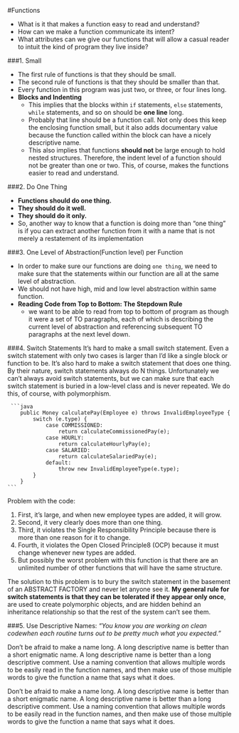 #Functions

* What is it that makes a function easy to read and understand? 
* How can we make a function communicate its intent? 
* What attributes can we give our functions that will allow a casual reader to intuit the kind of program they live inside?

###1. Small
* The first rule of functions is that they should be small. 
* The second rule of functions is that they should be smaller than that.
* Every function in this program was just two, or three, or four lines long.
* **Blocks and Indenting**
    *   This implies that the blocks within `if` statements, `else` statements, `while` statements, and
        so on should be **one line** long. 
    * Probably that line should be a function call. Not only does this keep the enclosing function            small, but it also adds documentary value because the function called within the block can            have a nicely descriptive name.
    * This also implies that functions **should not** be large enough to hold nested structures.
        Therefore, the indent level of a function should not be greater than one or two. This, of
        course, makes the functions easier to read and understand.

###2. Do One Thing
* **Functions should do one thing.**
* **They should do it well.** 
* **They should do it only.**
* So, another way to know that a function is doing more than “one thing” is if you can
  extract another function from it with a name that is not merely a restatement of its implementation

###3. One Level of Abstraction(Function level) per Function

* In order to make sure our functions are doing `one thing`, we need to make sure that the
statements within our function are all at the same level of abstraction.
* We should not have high, mid and low level abstraction within same function.
* **Reading Code from Top to Bottom: The Stepdown Rule**
    * we want to be able to read from top to bottom of program as though it were a set
      of TO paragraphs, each of which is describing the current level of abstraction and referencing
      subsequent TO paragraphs at the next level down. 
      
###4. Switch Statements
It’s hard to make a small switch statement. Even a switch statement with only two cases is larger than I’d like a single block or function to be. It’s also hard to make a switch statement that does one thing. By their nature, switch statements always do N things. Unfortunately we can’t always avoid switch statements, but we can make sure that each switch statement is buried in a low-level class and is never repeated. We do this, of course, with polymorphism.
 
     ```java
        public Money calculatePay(Employee e) throws InvalidEmployeeType {
            switch (e.type) {
                case COMMISSIONED:
                    return calculateCommissionedPay(e);
                case HOURLY:
                    return calculateHourlyPay(e);
                case SALARIED:
                    return calculateSalariedPay(e);
                default:
                    throw new InvalidEmployeeType(e.type);
            }
        }
    ```
 Problem with the code: 
 1. First, it’s large, and when new
 employee types are added, it will grow. 
 2. Second, it very clearly does more than one thing.
 3. Third, it violates the Single Responsibility Principle because there is more than one
 reason for it to change. 
 4. Fourth, it violates the Open Closed Principle8 (OCP) because it must change whenever new types are added. 
 5. But possibly the worst problem with this function is that there are an unlimited number of other functions that will have the same structure.

The solution to this problem is to bury the switch statement in the basement of an ABSTRACT FACTORY and never let anyone see it. **My general rule for switch statements is that they can be tolerated if they appear only once**, are used to create polymorphic objects, and are hidden behind an inheritance relationship so that the rest of the system can’t see them.

###5. Use Descriptive Names:
_“You know you are working on clean codewhen each routine turns out to be pretty much what you expected.”_

Don’t be afraid to make a name long. A long descriptive name is better than a short
enigmatic name. A long descriptive name is better than a long descriptive comment. Use
a naming convention that allows multiple words to be easily read in the function names,
and then make use of those multiple words to give the function a name that says what
it does.

Don’t be afraid to make a name long. A long descriptive name is better than a short enigmatic name. A long descriptive name is better than a long descriptive comment. Use a naming convention that allows multiple words to be easily read in the function names, and then make use of those multiple words to give the function a name that says what it does.

